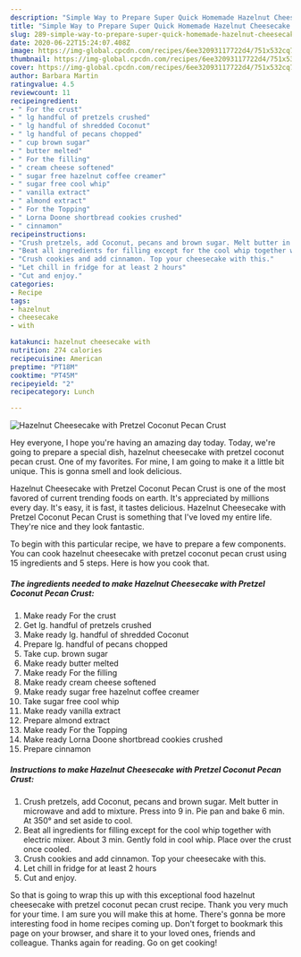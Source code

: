 ```yaml
---
description: "Simple Way to Prepare Super Quick Homemade Hazelnut Cheesecake with Pretzel Coconut Pecan Crust"
title: "Simple Way to Prepare Super Quick Homemade Hazelnut Cheesecake with Pretzel Coconut Pecan Crust"
slug: 289-simple-way-to-prepare-super-quick-homemade-hazelnut-cheesecake-with-pretzel-coconut-pecan-crust
date: 2020-06-22T15:24:07.408Z
image: https://img-global.cpcdn.com/recipes/6ee32093117722d4/751x532cq70/hazelnut-cheesecake-with-pretzel-coconut-pecan-crust-recipe-main-photo.jpg
thumbnail: https://img-global.cpcdn.com/recipes/6ee32093117722d4/751x532cq70/hazelnut-cheesecake-with-pretzel-coconut-pecan-crust-recipe-main-photo.jpg
cover: https://img-global.cpcdn.com/recipes/6ee32093117722d4/751x532cq70/hazelnut-cheesecake-with-pretzel-coconut-pecan-crust-recipe-main-photo.jpg
author: Barbara Martin
ratingvalue: 4.5
reviewcount: 11
recipeingredient:
- " For the crust"
- " lg handful of pretzels crushed"
- " lg handful of shredded Coconut"
- " lg handful of pecans chopped"
- " cup brown sugar"
- " butter melted"
- " For the filling"
- " cream cheese softened"
- " sugar free hazelnut coffee creamer"
- " sugar free cool whip"
- " vanilla extract"
- " almond extract"
- " For the Topping"
- " Lorna Doone shortbread cookies crushed"
- " cinnamon"
recipeinstructions:
- "Crush pretzels, add Coconut, pecans and brown sugar. Melt butter in microwave and add to mixture. Press into 9 in. Pie pan and bake 6 min. At 350° and set aside to cool."
- "Beat all ingredients for filling except for the cool whip together with electric mixer. About 3 min. Gently fold in cool whip. Place over the crust once cooled."
- "Crush cookies and add cinnamon. Top your cheesecake with this."
- "Let chill in fridge for at least 2 hours"
- "Cut and enjoy."
categories:
- Recipe
tags:
- hazelnut
- cheesecake
- with

katakunci: hazelnut cheesecake with 
nutrition: 274 calories
recipecuisine: American
preptime: "PT18M"
cooktime: "PT45M"
recipeyield: "2"
recipecategory: Lunch

---
```



![Hazelnut Cheesecake with Pretzel Coconut Pecan Crust](https://img-global.cpcdn.com/recipes/6ee32093117722d4/751x532cq70/hazelnut-cheesecake-with-pretzel-coconut-pecan-crust-recipe-main-photo.jpg)

Hey everyone, I hope you're having an amazing day today. Today, we're going to prepare a special dish, hazelnut cheesecake with pretzel coconut pecan crust. One of my favorites. For mine, I am going to make it a little bit unique. This is gonna smell and look delicious.

Hazelnut Cheesecake with Pretzel Coconut Pecan Crust is one of the most favored of current trending foods on earth. It's appreciated by millions every day. It's easy, it is fast, it tastes delicious. Hazelnut Cheesecake with Pretzel Coconut Pecan Crust is something that I've loved my entire life. They're nice and they look fantastic.




To begin with this particular recipe, we have to prepare a few components. You can cook hazelnut cheesecake with pretzel coconut pecan crust using 15 ingredients and 5 steps. Here is how you cook that.

<!--inarticleads1-->

##### The ingredients needed to make Hazelnut Cheesecake with Pretzel Coconut Pecan Crust:

1. Make ready  For the crust
1. Get  lg. handful of pretzels crushed
1. Make ready  lg. handful of shredded Coconut
1. Prepare  lg. handful of pecans chopped
1. Take  cup. brown sugar
1. Make ready  butter melted
1. Make ready  For the filling
1. Make ready  cream cheese softened
1. Make ready  sugar free hazelnut coffee creamer
1. Take  sugar free cool whip
1. Make ready  vanilla extract
1. Prepare  almond extract
1. Make ready  For the Topping
1. Make ready  Lorna Doone shortbread cookies crushed
1. Prepare  cinnamon




<!--inarticleads2-->

##### Instructions to make Hazelnut Cheesecake with Pretzel Coconut Pecan Crust:

1. Crush pretzels, add Coconut, pecans and brown sugar. Melt butter in microwave and add to mixture. Press into 9 in. Pie pan and bake 6 min. At 350° and set aside to cool.
1. Beat all ingredients for filling except for the cool whip together with electric mixer. About 3 min. Gently fold in cool whip. Place over the crust once cooled.
1. Crush cookies and add cinnamon. Top your cheesecake with this.
1. Let chill in fridge for at least 2 hours
1. Cut and enjoy.




So that is going to wrap this up with this exceptional food hazelnut cheesecake with pretzel coconut pecan crust recipe. Thank you very much for your time. I am sure you will make this at home. There's gonna be more interesting food in home recipes coming up. Don't forget to bookmark this page on your browser, and share it to your loved ones, friends and colleague. Thanks again for reading. Go on get cooking!
